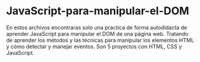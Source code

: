 # JavaScript-para-manipular-el-DOM
En estos archivos encontraras solo una practica de forma autodidacta de aprender JavaScript para manipular el DOM de una página web. Tratando de aprender los métodos y las técnicas para manipular los elementos HTML y cómo detectar y manejar eventos. Son 5 proyectos con HTML, CSS y JavaScript.
